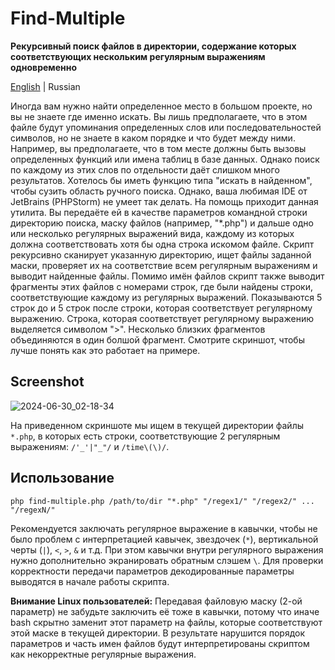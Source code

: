 # Find-Multiple
**Рекурсивный поиск файлов в директории, содержание которых соответствующих нескольким регулярным выражениям одновременно**

[English](README.md) | Russian

Иногда вам нужно найти определенное место в большом проекте, но вы не знаете где именно искать. Вы лишь предполагаете, что в этом файле будут упоминания определенных слов или последовательностей символов, но не знаете в каком порядке и что будет между ними. Например, вы предполагаете, что в том месте должны быть вызовы определенных функций или имена таблиц в базе данных. Однако поиск по каждому из этих слов по отдельности даёт слишком много результатов. Хотелось бы иметь функцию типа "искать в найденном", чтобы сузить область ручного поиска. Однако, ваша любимая IDE от JetBrains (PHPStorm) не умеет так делать. На помощь приходит данная утилита. Вы передаёте ей в качестве параметров командной строки директорию поиска, маску файлов (например, "*.php") и дальше одно или несколько регулярных выражений вида, каждому из которых должна соответствовать хотя бы одна строка искомом файле. Скрипт рекурсивно сканирует указанную директорию, ищет файлы заданной маски, проверяет их на соответствие всем регулярным выражениям и выводит найденные файлы. Помимо имён файлов скрипт также выводит фрагменты этих файлов с номерами строк, где были найдены строки, соответствующие каждому из регулярных выражений. Показываются 5 строк до и 5 строк после строки, которая соответствует регулярному выражению. Строка, которая соответствует регулярному выражению выделяется символом ">". Несколько близких фрагментов объединяются в один болшой фрагмент. Смотрите скриншот, чтобы лучше понять как это работает на примере.

## Screenshot
![2024-06-30_02-18-34](https://github.com/gugglegum/find-multiple/assets/1580712/020740cb-5cb9-4541-896f-08635cd86e3b)

На приведенном скриншоте мы ищем в текущей директории файлы `*.php`, в которых есть строки, соответствующие 2 регулярным выражениям: `/'_'|"_"/` и `/time\(\)/`.

## Использование

```shell
php find-multiple.php /path/to/dir "*.php" "/regex1/" "/regex2/" ... "/regexN/"
```

Рекомендуется заключать регулярное выражение в кавычки, чтобы не было проблем с интерпретацией кавычек, звездочек (`*`), вертикальной черты (`|`), `<`, `>`, `&` и т.д. При этом кавычки внутри регулярного выражения нужно дополнительно экранировать обратным слэшем `\`. Для проверки корректности передачи параметров декодированные параметры выводятся в начале работы скрипта.

**Внимание Linux пользователей:** Передавая файловую маску (2-ой параметр) не забудьте заключить её тоже в кавычки, потому что иначе bash скрытно заменит этот параметр на файлы, которые соответствуют этой маске в текущей директории. В результате нарушится порядок параметров и часть имен файлов будут интерпретированы скриптом как некорректные регулярные выражения.

